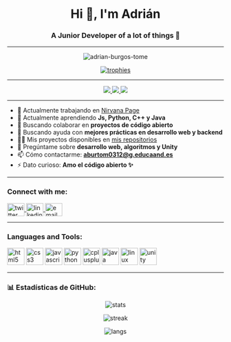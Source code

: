 <!-- Encabezado -->
<h1 align="center">Hi 👋, I'm Adrián</h1>
<h3 align="center">A Junior Developer of a lot of things 🚀</h3>

---

<!-- Contador de visitas y trofeos -->
<p align="center">
  <img src="https://komarev.com/ghpvc/?username=adrian-burgos-tome&label=Profile%20views&color=0e75b6&style=flat" alt="adrian-burgos-tome" />
</p>

<p align="center">
  <a href="https://github.com/ryo-ma/github-profile-trophy">
    <img src="https://github-profile-trophy.vercel.app/?username=adrian-burgos-tome&theme=onedark&no-frame=true&row=1&column=6" alt="trophies" />
  </a>
</p>

---

<!-- Badges de redes sociales -->
<p align="center">
  <a href="https://twitter.com/" target="blank">
    <img src="https://img.shields.io/badge/Twitter-1DA1F2?style=for-the-badge&logo=twitter&logoColor=white"/>
  </a>
  <a href="https://linkedin.com/in/" target="blank">
    <img src="https://img.shields.io/badge/LinkedIn-0A66C2?style=for-the-badge&logo=linkedin&logoColor=white"/>
  </a>
  <a href="mailto:aburtom0312@g.educaand.es" target="blank">
    <img src="https://img.shields.io/badge/Email-D14836?style=for-the-badge&logo=gmail&logoColor=white"/>
  </a>
</p>

---

<!-- Lista con íconos -->
- 🔭 Actualmente trabajando en [Nirvana Page](https://github.com/adrian-burgos-tome/Nirvana-Page)  
- 🌱 Actualmente aprendiendo **Js, Python, C++ y Java**  
- 👯 Buscando colaborar en **proyectos de código abierto**  
- 🤝 Buscando ayuda con **mejores prácticas en desarrollo web y backend**  
- 👨‍💻 Mis proyectos disponibles en [mis repositorios](https://github.com/adrian-burgos-tome?tab=repositories)  
- 💬 Pregúntame sobre **desarrollo web, algoritmos y Unity**  
- 📫 Cómo contactarme: **aburtom0312@g.educaand.es**  
- ⚡ Dato curioso: **Amo el código abierto ✨**  

---

<!-- Conectar conmigo -->
<h3 align="left">Connect with me:</h3>
<p align="left">
  <a href="https://twitter.com/" target="blank">
    <img align="center" src="https://cdn.jsdelivr.net/gh/devicons/devicon/icons/twitter/twitter-original.svg" alt="twitter" height="30" width="40"/>
  </a>
  <a href="https://linkedin.com/in/" target="blank">
    <img align="center" src="https://cdn.jsdelivr.net/gh/devicons/devicon/icons/linkedin/linkedin-original.svg" alt="linkedin" height="30" width="40"/>
  </a>
  <a href="mailto:aburtom0312@g.educaand.es" target="blank">
    <img align="center" src="https://cdn.jsdelivr.net/gh/devicons/devicon/icons/google/google-original.svg" alt="email" height="30" width="40"/>
  </a>
</p>

---

<!-- Lenguajes y herramientas -->
<h3 align="left">Languages and Tools:</h3>
<p align="left"> 
  <img src="https://cdn.jsdelivr.net/gh/devicons/devicon/icons/html5/html5-original.svg" alt="html5" width="40" height="40"/> 
  <img src="https://cdn.jsdelivr.net/gh/devicons/devicon/icons/css3/css3-original.svg" alt="css3" width="40" height="40"/> 
  <img src="https://cdn.jsdelivr.net/gh/devicons/devicon/icons/javascript/javascript-original.svg" alt="javascript" width="40" height="40"/>
  <img src="https://cdn.jsdelivr.net/gh/devicons/devicon/icons/python/python-original.svg" alt="python" width="40" height="40"/> 
  <img src="https://cdn.jsdelivr.net/gh/devicons/devicon/icons/cplusplus/cplusplus-original.svg" alt="cplusplus" width="40" height="40"/> 
  <img src="https://cdn.jsdelivr.net/gh/devicons/devicon/icons/java/java-original.svg" alt="java" width="40" height="40"/> 
  <img src="https://cdn.jsdelivr.net/gh/devicons/devicon/icons/linux/linux-original.svg" alt="linux" width="40" height="40"/>
  <img src="https://cdn.jsdelivr.net/gh/devicons/devicon/icons/unity/unity-original.svg" alt="unity" width="40" height="40"/> 
</p>

---

<!-- Estadísticas -->
<h3 align="left">📊 Estadísticas de GitHub:</h3>
<p align="center">
  <img src="https://github-readme-stats.vercel.app/api?username=adrian-burgos-tome&show_icons=true&theme=tokyonight&locale=es" alt="stats"/>
</p>

<p align="center">
  <img src="https://github-readme-streak-stats.herokuapp.com/?user=adrian-burgos-tome&theme=tokyonight&locale=es" alt="streak"/>
</p>

<p align="center">
  <img src="https://github-readme-stats.vercel.app/api/top-langs/?username=adrian-burgos-tome&layout=compact&theme=tokyonight&locale=es" alt="langs"/>
</p>

